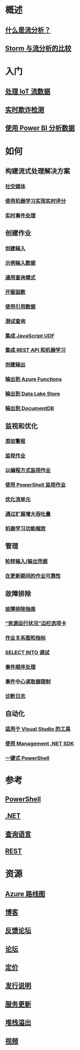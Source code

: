 

# 概述


## [什么是流分析？](stream-analytics-introduction.md)


## [Storm 与流分析的比较](stream-analytics-comparison-storm.md)



# 入门


## [处理 IoT 流数据](stream-analytics-get-started-with-azure-stream-analytics-to-process-data-from-iot-devices.md)


## [实时欺诈检测](stream-analytics-real-time-fraud-detection.md)


## [使用 Power BI 分析数据](stream-analytics-power-bi-dashboard.md)



# 如何



## 构建流式处理解决方案


### [社交媒体](stream-analytics-twitter-sentiment-analysis-trends.md)


### [使用机器学习实现实时评分](stream-analytics-machine-learning-integration-tutorial.md)


### [实时事件处理](stream-analytics-real-time-event-processing-reference-architecture.md)



## 创建作业


### [创建输入](stream-analytics-define-inputs.md)


### [示例输入数据](stream-analytics-sample-data-input.md)


### [通用查询模式](stream-analytics-stream-analytics-query-patterns.md)


### [开窗函数](stream-analytics-window-functions.md)


### [使用引用数据](stream-analytics-use-reference-data.md)


### [测试查询](stream-analytics-test-query.md)


### [集成 JavaScript UDF](stream-analytics-javascript-user-defined-functions.md)


### [集成 REST API 和机器学习](stream-analytics-how-to-configure-azure-machine-learning-endpoints-in-stream-analytics.md)


### [创建输出](stream-analytics-define-outputs.md)


### [输出到 Azure Functions](stream-analytics-functions-redis.md)


### [输出到 Data Lake Store](stream-analytics-data-lake-output.md)


### [输出到 DocumentDB](stream-analytics-documentdb-output.md)



## 监视和优化


### [添加警报](stream-analytics-set-up-alerts.md)


### [监视作业](stream-analytics-monitoring.md)


### [以编程方式监视作业](stream-analytics-monitor-jobs.md)


### [使用 PowerShell 监视作业](stream-analytics-monitor-and-manage-jobs-use-powershell.md)


### [优化流单元](stream-analytics-streaming-unit-consumption.md)


### [通过扩展增大吞吐量](stream-analytics-scale-jobs.md)


### [机器学习功能缩放](stream-analytics-scale-with-machine-learning-functions.md)



## 管理


### [轮转输入/输出凭据](stream-analytics-login-credentials-inputs-outputs.md)


### [在更新期间的作业可靠性](stream-analytics-job-reliability.md)



## 故障排除


### [故障排除指南](stream-analytics-troubleshooting-guide.md)


### [“资源运行状况”边栏选项卡](stream-analytics-resource-health.md)


### [作业关系图和指标](stream-analytics-job-diagram-with-metrics.md)


### [SELECT INTO 调试](stream-analytics-select-into.md)


### [事件顺序处理](stream-analytics-out-of-order-and-late-events.md)


### [事件中心读取器限制](stream-analytics-event-hub-consumer-groups.md)


### [诊断日志](stream-analytics-job-diagnostic-logs.md)



## 自动化


### [适用于 Visual Studio 的工具](stream-analytics-tools-for-visual-studio.md)


### [使用 Management .NET SDK](stream-analytics-dotnet-management-sdk.md)


### [一键式 PowerShell](https://github.com/Azure/azure-stream-analytics/tree/master/Samples/ASAOneClick)



# 参考


## [PowerShell](/powershell/module/azurerm.streamanalytics)


## [.NET](/dotnet/api/microsoft.azure.management.streamanalytics)


## [查询语言](https://msdn.microsoft.com/library/azure/dn834998)


## [REST](/rest/api/streamanalytics)



# 资源


## [Azure 路线图](https://azure.microsoft.com/roadmap/)


## [博客](http://blogs.msdn.com/b/streamanalytics/)


## [反馈论坛](http://feedback.azure.com/forums/270577-azure-stream-analytics)


## [论坛](https://social.msdn.microsoft.com/Forums/home?forum=AzureStreamAnalytics)


## [定价](https://azure.microsoft.com/pricing/details/stream-analytics/)


## [发行说明](stream-analytics-release-notes.md)


## [服务更新](https://azure.microsoft.com/updates/?product=stream-analytics)


## [堆栈溢出](http://stackoverflow.com/questions/tagged/azure-stream-analytics)


## [视频](https://azure.microsoft.com/documentation/videos/index/?services=stream-analytics)
